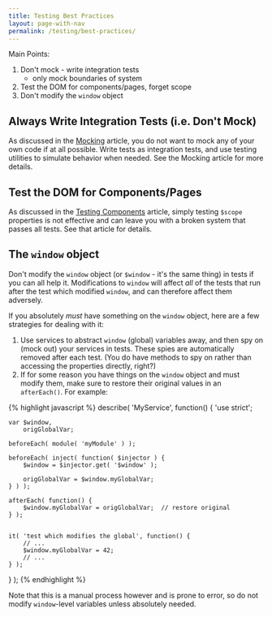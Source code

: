 ```yaml
---
title: Testing Best Practices
layout: page-with-nav
permalink: /testing/best-practices/
---
```


Main Points:

1. Don't mock - write integration tests
    - only mock boundaries of system
2. Test the DOM for components/pages, forget scope 
3. Don't modify the `window` object


## Always Write Integration Tests (i.e. Don't Mock)

As discussed in the [Mocking](/testing/mocking/) article, you do not want to 
mock any of your own code if at all possible. Write tests as integration tests,
and use testing utilities to simulate behavior when needed. See the Mocking 
article for more details.



## Test the DOM for Components/Pages

As discussed in the [Testing Components](/testing/components/) article, simply 
testing `$scope` properties is not effective and can leave you with a broken 
system that passes all tests. See that article for details.


## The `window` object

Don't modify the `window` object (or `$window` - it's the same thing) in tests
if you can all help it. Modifications to `window` will affect *all* of the tests 
that run after the test which modified `window`, and can therefore affect them 
adversely. 

If you absolutely *must* have something on the `window` object, here are a few 
strategies for dealing with it:

1. Use services to abstract `window` (global) variables away, and then spy on
   (mock out) your services in tests. These spies are automatically removed 
   after each test. (You do have methods to spy on rather than accessing the 
   properties directly, right?)
2. If for some reason you have things on the `window` object and must modify 
   them, make sure to restore their original values in an `afterEach()`. For
   example:
   
{% highlight javascript %}
describe( 'MyService', function() {
    'use strict';

    var $window, 
        origGlobalVar;
    
    beforeEach( module( 'myModule' ) );
    
    beforeEach( inject( function( $injector ) {
        $window = $injector.get( '$window' );
        
        origGlobalVar = $window.myGlobalVar;
    } ) );
    
    afterEach( function() {
        $window.myGlobalVar = origGlobalVar;  // restore original
    } );
    
    
    it( 'test which modifies the global', function() {
        // ...
        $window.myGlobalVar = 42;
        // ...
    } );

} );
{% endhighlight %}
   
Note that this is a manual process however and is prone to error, so do not 
modify `window`-level variables unless absolutely needed.
    
    
   